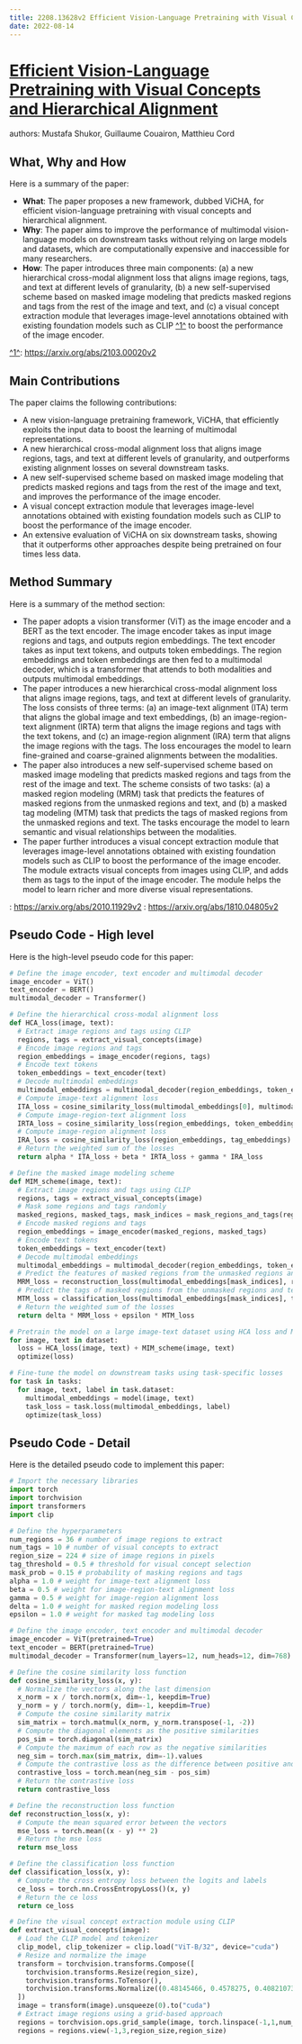```yaml
---
title: 2208.13628v2 Efficient Vision-Language Pretraining with Visual Concepts and Hierarchical Alignment
date: 2022-08-14
---
```


# [Efficient Vision-Language Pretraining with Visual Concepts and Hierarchical Alignment](http://arxiv.org/abs/2208.13628v2)

authors: Mustafa Shukor, Guillaume Couairon, Matthieu Cord


## What, Why and How

[1]: https://arxiv.org/abs/2208.13628v2 "[2208.13628v2] Efficient Vision-Language Pretraining with Visual ..."
[2]: https://arxiv.org/pdf/2208.13628v2 "Abstract arXiv:2208.13628v2 [cs.CV] 5 Oct 2022"
[3]: http://export.arxiv.org/abs/2208.13628v2 "[2208.13628v2] Efficient Vision-Language Pretraining with Visual ..."

Here is a summary of the paper:

- **What**: The paper proposes a new framework, dubbed ViCHA, for efficient vision-language pretraining with visual concepts and hierarchical alignment.
- **Why**: The paper aims to improve the performance of multimodal vision-language models on downstream tasks without relying on large models and datasets, which are computationally expensive and inaccessible for many researchers.
- **How**: The paper introduces three main components: (a) a new hierarchical cross-modal alignment loss that aligns image regions, tags, and text at different levels of granularity, (b) a new self-supervised scheme based on masked image modeling that predicts masked regions and tags from the rest of the image and text, and (c) a visual concept extraction module that leverages image-level annotations obtained with existing foundation models such as CLIP [^1^][1] to boost the performance of the image encoder.

[^1^][1]: https://arxiv.org/abs/2103.00020v2

## Main Contributions

The paper claims the following contributions:

- A new vision-language pretraining framework, ViCHA, that efficiently exploits the input data to boost the learning of multimodal representations.
- A new hierarchical cross-modal alignment loss that aligns image regions, tags, and text at different levels of granularity, and outperforms existing alignment losses on several downstream tasks.
- A new self-supervised scheme based on masked image modeling that predicts masked regions and tags from the rest of the image and text, and improves the performance of the image encoder.
- A visual concept extraction module that leverages image-level annotations obtained with existing foundation models such as CLIP to boost the performance of the image encoder.
- An extensive evaluation of ViCHA on six downstream tasks, showing that it outperforms other approaches despite being pretrained on four times less data.

## Method Summary

Here is a summary of the method section:

- The paper adopts a vision transformer (ViT)  as the image encoder and a BERT  as the text encoder. The image encoder takes as input image regions and tags, and outputs region embeddings. The text encoder takes as input text tokens, and outputs token embeddings. The region embeddings and token embeddings are then fed to a multimodal decoder, which is a transformer that attends to both modalities and outputs multimodal embeddings.
- The paper introduces a new hierarchical cross-modal alignment loss that aligns image regions, tags, and text at different levels of granularity. The loss consists of three terms: (a) an image-text alignment (ITA) term that aligns the global image and text embeddings, (b) an image-region-text alignment (IRTA) term that aligns the image regions and tags with the text tokens, and (c) an image-region alignment (IRA) term that aligns the image regions with the tags. The loss encourages the model to learn fine-grained and coarse-grained alignments between the modalities.
- The paper also introduces a new self-supervised scheme based on masked image modeling that predicts masked regions and tags from the rest of the image and text. The scheme consists of two tasks: (a) a masked region modeling (MRM) task that predicts the features of masked regions from the unmasked regions and text, and (b) a masked tag modeling (MTM) task that predicts the tags of masked regions from the unmasked regions and text. The tasks encourage the model to learn semantic and visual relationships between the modalities.
- The paper further introduces a visual concept extraction module that leverages image-level annotations obtained with existing foundation models such as CLIP to boost the performance of the image encoder. The module extracts visual concepts from images using CLIP, and adds them as tags to the input of the image encoder. The module helps the model to learn richer and more diverse visual representations.

: https://arxiv.org/abs/2010.11929v2
: https://arxiv.org/abs/1810.04805v2


## Pseudo Code - High level

Here is the high-level pseudo code for this paper:

```python
# Define the image encoder, text encoder and multimodal decoder
image_encoder = ViT()
text_encoder = BERT()
multimodal_decoder = Transformer()

# Define the hierarchical cross-modal alignment loss
def HCA_loss(image, text):
  # Extract image regions and tags using CLIP
  regions, tags = extract_visual_concepts(image)
  # Encode image regions and tags
  region_embeddings = image_encoder(regions, tags)
  # Encode text tokens
  token_embeddings = text_encoder(text)
  # Decode multimodal embeddings
  multimodal_embeddings = multimodal_decoder(region_embeddings, token_embeddings)
  # Compute image-text alignment loss
  ITA_loss = cosine_similarity_loss(multimodal_embeddings[0], multimodal_embeddings[-1])
  # Compute image-region-text alignment loss
  IRTA_loss = cosine_similarity_loss(region_embeddings, token_embeddings)
  # Compute image-region alignment loss
  IRA_loss = cosine_similarity_loss(region_embeddings, tag_embeddings)
  # Return the weighted sum of the losses
  return alpha * ITA_loss + beta * IRTA_loss + gamma * IRA_loss

# Define the masked image modeling scheme
def MIM_scheme(image, text):
  # Extract image regions and tags using CLIP
  regions, tags = extract_visual_concepts(image)
  # Mask some regions and tags randomly
  masked_regions, masked_tags, mask_indices = mask_regions_and_tags(regions, tags)
  # Encode masked regions and tags
  region_embeddings = image_encoder(masked_regions, masked_tags)
  # Encode text tokens
  token_embeddings = text_encoder(text)
  # Decode multimodal embeddings
  multimodal_embeddings = multimodal_decoder(region_embeddings, token_embeddings)
  # Predict the features of masked regions from the unmasked regions and text
  MRM_loss = reconstruction_loss(multimodal_embeddings[mask_indices], regions[mask_indices])
  # Predict the tags of masked regions from the unmasked regions and text
  MTM_loss = classification_loss(multimodal_embeddings[mask_indices], tags[mask_indices])
  # Return the weighted sum of the losses
  return delta * MRM_loss + epsilon * MTM_loss

# Pretrain the model on a large image-text dataset using HCA loss and MIM scheme
for image, text in dataset:
  loss = HCA_loss(image, text) + MIM_scheme(image, text)
  optimize(loss)

# Fine-tune the model on downstream tasks using task-specific losses
for task in tasks:
  for image, text, label in task.dataset:
    multimodal_embeddings = model(image, text)
    task_loss = task.loss(multimodal_embeddings, label)
    optimize(task_loss)
```

## Pseudo Code - Detail

Here is the detailed pseudo code to implement this paper:

```python
# Import the necessary libraries
import torch
import torchvision
import transformers
import clip

# Define the hyperparameters
num_regions = 36 # number of image regions to extract
num_tags = 10 # number of visual concepts to extract
region_size = 224 # size of image regions in pixels
tag_threshold = 0.5 # threshold for visual concept selection
mask_prob = 0.15 # probability of masking regions and tags
alpha = 1.0 # weight for image-text alignment loss
beta = 0.5 # weight for image-region-text alignment loss
gamma = 0.5 # weight for image-region alignment loss
delta = 1.0 # weight for masked region modeling loss
epsilon = 1.0 # weight for masked tag modeling loss

# Define the image encoder, text encoder and multimodal decoder
image_encoder = ViT(pretrained=True)
text_encoder = BERT(pretrained=True)
multimodal_decoder = Transformer(num_layers=12, num_heads=12, dim=768)

# Define the cosine similarity loss function
def cosine_similarity_loss(x, y):
  # Normalize the vectors along the last dimension
  x_norm = x / torch.norm(x, dim=-1, keepdim=True)
  y_norm = y / torch.norm(y, dim=-1, keepdim=True)
  # Compute the cosine similarity matrix
  sim_matrix = torch.matmul(x_norm, y_norm.transpose(-1, -2))
  # Compute the diagonal elements as the positive similarities
  pos_sim = torch.diagonal(sim_matrix)
  # Compute the maximum of each row as the negative similarities
  neg_sim = torch.max(sim_matrix, dim=-1).values
  # Compute the contrastive loss as the difference between positive and negative similarities
  contrastive_loss = torch.mean(neg_sim - pos_sim)
  # Return the contrastive loss
  return contrastive_loss

# Define the reconstruction loss function
def reconstruction_loss(x, y):
  # Compute the mean squared error between the vectors
  mse_loss = torch.mean((x - y) ** 2)
  # Return the mse loss
  return mse_loss

# Define the classification loss function
def classification_loss(x, y):
  # Compute the cross entropy loss between the logits and labels
  ce_loss = torch.nn.CrossEntropyLoss()(x, y)
  # Return the ce loss
  return ce_loss

# Define the visual concept extraction module using CLIP
def extract_visual_concepts(image):
  # Load the CLIP model and tokenizer
  clip_model, clip_tokenizer = clip.load("ViT-B/32", device="cuda")
  # Resize and normalize the image
  transform = torchvision.transforms.Compose([
    torchvision.transforms.Resize(region_size),
    torchvision.transforms.ToTensor(),
    torchvision.transforms.Normalize((0.48145466, 0.4578275, 0.40821073), (0.26862954, 0.26130258, 0.27577711)),
  ])
  image = transform(image).unsqueeze(0).to("cuda")
  # Extract image regions using a grid-based approach
  regions = torchvision.ops.grid_sample(image, torch.linspace(-1,1,num_regions).view(1,-1,1,2).repeat(1,num_regions,1,1).to("cuda"))
  regions = regions.view(-1,3,region_size,region_size)